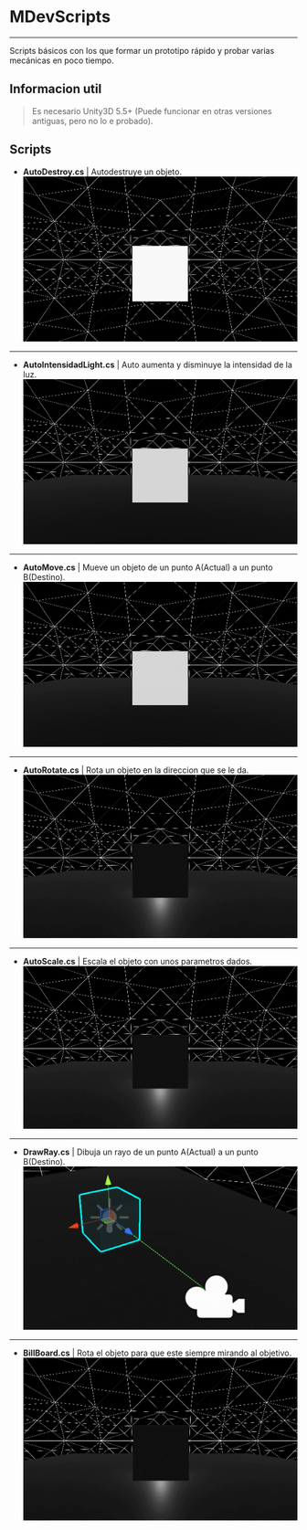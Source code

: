 # MDevScripts
---
Scripts básicos con los que formar un prototipo rápido y probar varias mecánicas en poco tiempo.


## Informacion util

> Es necesario Unity3D 5.5+ (Puede funcionar en otras versiones antiguas, pero no lo e probado).

## Scripts

* **AutoDestroy.cs** | Autodestruye un objeto.
![001](https://github.com/MOON-TYPE/MDevScripts/blob/master/Res/AutoDestroy.gif)

---

* **AutoIntensidadLight.cs** | Auto aumenta y disminuye la intensidad de la luz.
![002](https://github.com/MOON-TYPE/MDevScripts/blob/master/Res/AutoIntensidad.gif)

---

* **AutoMove.cs** | Mueve un objeto de un punto A(Actual) a un punto B(Destino).
![003](https://github.com/MOON-TYPE/MDevScripts/blob/master/Res/AutoMove.gif)

---

* **AutoRotate.cs** | Rota un objeto en la direccion que se le da.
![004](https://github.com/MOON-TYPE/MDevScripts/blob/master/Res/AutoRotate.gif)

---

* **AutoScale.cs** | Escala el objeto con unos parametros dados.
![005](https://github.com/MOON-TYPE/MDevScripts/blob/master/Res/AutoScale.gif)

---

* **DrawRay.cs** | Dibuja un rayo de un punto A(Actual) a un punto B(Destino).
![006](https://github.com/MOON-TYPE/MDevScripts/blob/master/Res/DrawRay.gif)

---

* **BillBoard.cs** | Rota el objeto para que este siempre mirando al objetivo.
![007](https://github.com/MOON-TYPE/MDevScripts/blob/master/Res/BillBoard.gif)

